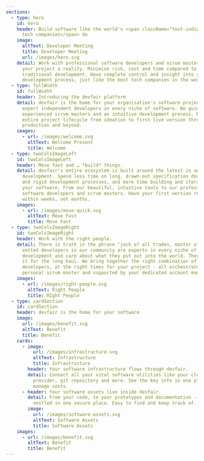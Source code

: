 ```yaml
---
sections:
  - type: hero
    id: hero
    header: Build software like the world's <span className="text-indigo-600">top
      tech companies</span> do
    image:
      altText: Developer Meeting
      title: Developer Meeting
      url: /images/hero.svg
    detail: Work with professional software developers and scrum masters to make
      your project a reality. Minimise risk, cost and time compared to
      traditional development. Have complete control and insight into your
      development process, just like the best tech companies in the world.
  - type: fullWidth
    id: fullWidth
    header: Introducing the devfair platform
    detail: devfair is the home for your organisation's software projects. Work with
      expert independent developers in every niche of software. Be guided by
      experienced scrum masters and an intuitive development process. Manage the
      entire project lifecycle from ideation to first live version through to
      production and beyond.
    images:
      - url: /images/welcome.svg
        altText: Welcome Present
        title: Welcome
  - type: twoColsImageLeft
    id: twoColsImageLeft
    header: Move fast and … *build* things.
    detail: devfair's entire ecosystem is built around the latest in agile
      development. Spend less time on long, drawn-out specification documents
      and rigid development processes, and more time building and iterating on
      your software. From our beautiful, intuitive tools to our professional
      software developers and scrum masters. Have your first version ready to go
      within weeks, not months.
    images:
      - url: /images/move-quick.svg
        altText: Move Fast
        title: Move Fast
  - type: twoColsImageRight
    id: twoColsImageRight
    header: Work with the right people.
    detail: There is truth in the phrase ‘jack of all trades, master of none’. The
      vetted developers in our community are experts in every niche of
      development and care about what they put out into the world. They are in
      it for the long haul. We bring together the right combination of
      developers, at the right times for your project - all orchestrated by your
      personal scrum master and supported by your dedicated account manager.
    images:
      - url: /images/right-people.svg
        altText: Right People
        title: RIght People
  - type: cardSection
    id: cardSection
    header: devfair is the home for your software
    image:
      url: /images/benefit.svg
      altText: Benefit
      title: Benefit
    cards:
      - image:
          url: /images/infrastructure.svg
          altText: Infrastructure
          title: Infrastructure
        header: Your software infrastructure flows through devfair.
        detail: Connect all your vital software utilities like your cloud hosting
          provider, git repository and more. See the key info in one place and
          manage costs.
      - header: Your software assets live inside devfair.
        detail: From your code, to your prototypes and documentation - know it is all
          nestled in one secure place. Easy to find and keep track of.
        image:
          url: /images/software-assets.svg
          altText: Software Assets
          title: Software Assets
    images:
      - url: /images/benefit.svg
        altText: Benefit
        title: Benefit
---
```

